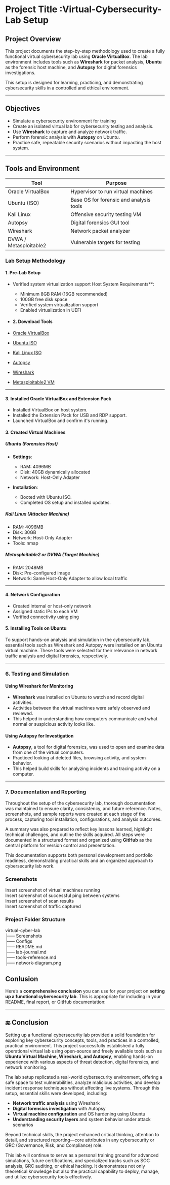 # Project Title :Virtual-Cybersecurity-Lab Setup


## Project Overview  
This project documents the step-by-step methodology used to create a fully functional virtual cybersecurity lab using **Oracle VirtualBox**. The lab environment includes tools such as **Wireshark** for packet analysis, **Ubuntu** as the forensic host machine, and **Autopsy** for digital forensics investigations.

This setup is designed for learning, practicing, and demonstrating cybersecurity skills in a controlled and ethical environment.

---


## Objectives  
- Simulate a cybersecurity environment for training  
- Create an isolated virtual lab for cybersecurity testing and analysis.
- Use **Wireshark** to capture and analyze network traffic.
- Perform forensic analysis with **Autopsy** on Ubuntu.
- Practice safe, repeatable security scenarios without impacting the host system.

---

## Tools and Environment  
| Tool           | Purpose                               |
|----------------|----------------------------------------|
| Oracle VirtualBox | Hypervisor to run virtual machines |
| Ubuntu (ISO)   | Base OS for forensic and analysis tools |
| Kali Linux     | Offensive security testing VM          |
| Autopsy        | Digital forensics GUI tool             |
| Wireshark      | Network packet analyzer                |
| DVWA / Metasploitable2 | Vulnerable targets for testing |

### Lab Setup Methodology

#### 1.  Pre-Lab Setup
- Verified system virtualization support  Host System Requirements**:
  - Minimum 8GB RAM (16GB recommended)
  - 100GB free disk space
  - Verified system virtualization support 
  -  Enabled virtualization in UEFI  

 - #### 2.  Download Tools
  - [Oracle VirtualBox](https://www.virtualbox.org/)
  - [Ubuntu ISO](https://ubuntu.com/download/desktop)
  - [Kali Linux ISO](https://www.kali.org/get-kali/)
  - [Autopsy](https://www.sleuthkit.org/autopsy/)
  - [Wireshark](https://www.wireshark.org/)
  - [Metasploitable2 VM](https://sourceforge.net/projects/metasploitable/)

---

#### 3. Installed Oracle VirtualBox and Extension Pack
 
- Installed VirtualBox on host system.
- Installed the Extension Pack for USB and RDP support.
- Launched VirtualBox and confirm it's running.

  
#### 3. Created Virtual Machines

#####  Ubuntu (Forensics Host)

- **Settings**:
  - RAM: 4096MB
  - Disk: 40GB dynamically allocated
  - Network: Host-Only Adapter

- **Installation**:
  - Booted with Ubuntu ISO.
  - Completed OS setup and installed updates.
    
    
#####  Kali Linux (Attacker Machine)

- RAM: 4096MB
- Disk: 30GB
- Network: Host-Only Adapter
- Tools: nmap 

#####  Metasploitable2 or DVWA (Target Machine)

- RAM: 2048MB
- Disk: Pre-configured image
- Network: Same Host-Only Adapter to allow local traffic

---

#### 4. Network Configuration  
- Created internal or host-only network  
- Assigned static IPs to each VM  
- Verified connectivity using ping

#### 5. Installing Tools on Ubuntu
To support hands-on analysis and simulation in the cybersecurity lab, essential tools such as Wireshark and Autopsy were installed on an Ubuntu virtual machine. These tools were selected for their relevance in network traffic analysis and digital forensics, respectively.

---

### 6. Testing and Simulation  

#### Using Wireshark for Monitoring

- **Wireshark** was installed on Ubuntu to watch and record digital activities.
- Activities between the virtual machines were safely observed and reviewed.
- This helped in understanding how computers communicate and what normal or suspicious activity looks like.

#### Using Autopsy for Investigation

- **Autopsy**, a tool for digital forensics, was used to open and examine data from one of the virtual computers.
- Practiced looking at deleted files, browsing activity, and system behavior.
- This helped build skills for analyzing incidents and tracing activity on a computer.

---

### 7. Documentation and Reporting

Throughout the setup of the cybersecurity lab, thorough documentation was maintained to ensure clarity, consistency, and future reference. Notes, screenshots, and sample reports were created at each stage of the process, capturing tool installation, configurations, and analysis outcomes.

A summary was also prepared to reflect key lessons learned, highlight technical challenges, and outline the skills acquired. All steps were documented in a structured format and organized using **GitHub** as the central platform for version control and presentation.

This documentation supports both personal development and portfolio readiness, demonstrating practical skills and an organized approach to cybersecurity lab work.




### Screenshots  
Insert screenshot of virtual machines running  
Insert screenshot of successful ping between systems  
Insert screenshot of scan results  
Insert screenshot of traffic captured

### Project Folder Structure  
virtual-cyber-lab  
├── Screenshots  
├── Configs  
├── README.md  
├── lab-journal.md  
├── tools-reference.md  
├── network-diagram.png

## Conlusion
Here’s a **comprehensive conclusion** you can use for your project on **setting up a functional cybersecurity lab**. This is appropriate for including in your README, final report, or GitHub documentation:

---

## 🔚 **Conclusion**

Setting up a functional cybersecurity lab provided a solid foundation for exploring key cybersecurity concepts, tools, and practices in a controlled, practical environment. This project successfully established a fully operational virtual lab using open-source and freely available tools such as **Ubuntu Virtual Machine, Wireshark, and Autopsy**, enabling hands-on experience with various aspects of threat detection, digital forensics, and network monitoring.

The lab setup replicated a real-world cybersecurity environment, offering a safe space to test vulnerabilities, analyze malicious activities, and develop incident response techniques without affecting live systems. Through this setup, essential skills were developed, including:

* **Network traffic analysis** using Wireshark
* **Digital forensics investigation** with Autopsy
* **Virtual machine configuration** and OS hardening using Ubuntu
* **Understanding security layers** and system behavior under attack scenarios

Beyond technical skills, the project enhanced critical thinking, attention to detail, and structured reporting—core attributes in any cybersecurity or GRC (Governance, Risk, and Compliance) role.

This lab will continue to serve as a personal training ground for advanced simulations, future certifications, and specialized tracks such as SOC analysis, GRC auditing, or ethical hacking. It demonstrates not only theoretical knowledge but also the practical capability to deploy, manage, and utilize cybersecurity tools effectively.






